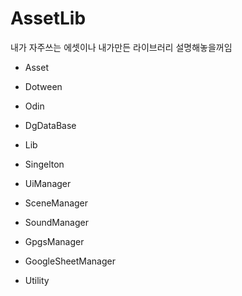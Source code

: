 # AssetLib  
내가 자주쓰는 에셋이나 내가만든 라이브러리 설명해놓을꺼임  


* Asset  
* Dotween  
* Odin  
* DgDataBase  



* Lib  
* Singelton  
* UiManager  
* SceneManager  
* SoundManager  
* GpgsManager  
* GoogleSheetManager  
* Utility

